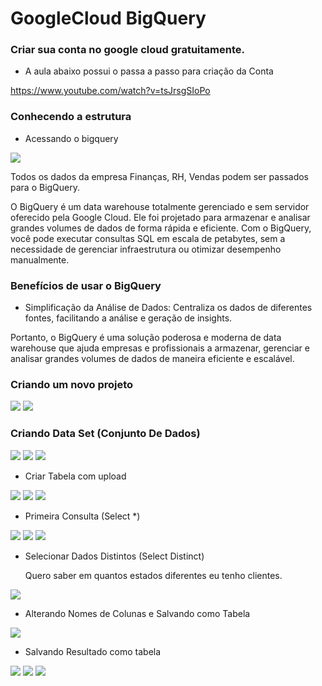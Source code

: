 # GoogleCloud BigQuery

### Criar sua conta no google cloud gratuitamente.
- A aula abaixo possui o passa a passo para criação da Conta

https://www.youtube.com/watch?v=tsJrsgSIoPo

### Conhecendo a estrutura

- Acessando o bigquery

<img src="https://github.com/JosiTubaroski/GoogleCloud_BigQuer/blob/main/img/01_Acesso_Big_Query.jpg">

Todos os dados da empresa Finanças, RH, Vendas podem ser passados para o BigQuery.

 O BigQuery é um data warehouse totalmente gerenciado e sem servidor oferecido pela Google Cloud. Ele foi projetado para armazenar e analisar grandes volumes de dados de forma rápida e eficiente. Com o BigQuery, você pode executar consultas SQL em escala de petabytes, sem a necessidade de gerenciar infraestrutura ou otimizar desempenho manualmente.

 ### Benefícios de usar o BigQuery

 - Simplificação da Análise de Dados: Centraliza os dados de diferentes fontes, facilitando a análise e geração de insights.

 Portanto, o BigQuery é uma solução poderosa e moderna de data warehouse que ajuda empresas e profissionais a armazenar, gerenciar e analisar grandes volumes de dados de maneira eficiente e escalável.

### Criando um novo projeto

<img src="https://github.com/JosiTubaroski/GoogleCloud_BigQuer/blob/main/img/02_Novo_Projeto.jpg">

<img src="https://github.com/JosiTubaroski/GoogleCloud_BigQuer/blob/main/img/Criando_Projeto.png">

### Criando Data Set (Conjunto De Dados)

<img src="https://github.com/JosiTubaroski/GoogleCloud_BigQuer/blob/main/img/03_Criar_Conjunto_Dados.jpg">

<img src="https://github.com/JosiTubaroski/GoogleCloud_BigQuer/blob/main/img/04_Conjunto_Dados_2.png">

<img src="https://github.com/JosiTubaroski/GoogleCloud_BigQuer/blob/main/img/05_Vendas.png">

- Criar Tabela com upload

<img src="https://github.com/JosiTubaroski/GoogleCloud_BigQuer/blob/main/img/06_CriarTabela.jpg">

<img src="https://github.com/JosiTubaroski/GoogleCloud_BigQuer/blob/main/img/07_Criacao_Tabela_Upload.jpg">

<img src="https://github.com/JosiTubaroski/GoogleCloud_BigQuer/blob/main/img/08_Selecionar_Arquivo_Criacao.jpg">

- Primeira Consulta (Select *)

<img src="https://github.com/JosiTubaroski/GoogleCloud_BigQuer/blob/main/img/09_Primeiro_Select.jpg">

<img src="https://github.com/JosiTubaroski/GoogleCloud_BigQuer/blob/main/img/10_Consulta.png">

<img src="https://github.com/JosiTubaroski/GoogleCloud_BigQuer/blob/main/img/11_Primeira_Exec_Consulta.png">

- Selecionar Dados Distintos (Select Distinct)

  Quero saber em quantos estados diferentes eu tenho clientes.

<img src="https://github.com/JosiTubaroski/GoogleCloud_BigQuer/blob/main/img/12_Select_Distinct.png">

- Alterando Nomes de Colunas e Salvando como Tabela

<img src="https://github.com/JosiTubaroski/GoogleCloud_BigQuer/blob/main/img/13_Alterar_Nomes_Colunas.png">

- Salvando Resultado como tabela

<img src="https://github.com/JosiTubaroski/GoogleCloud_BigQuer/blob/main/img/14_Salvar_Como_Tabela1.png">

<img src="https://github.com/JosiTubaroski/GoogleCloud_BigQuer/blob/main/img/15_Tabela_Big_Query.png">

<img src="https://github.com/JosiTubaroski/GoogleCloud_BigQuer/blob/main/img/16_Salvando_Tabela.png">



























